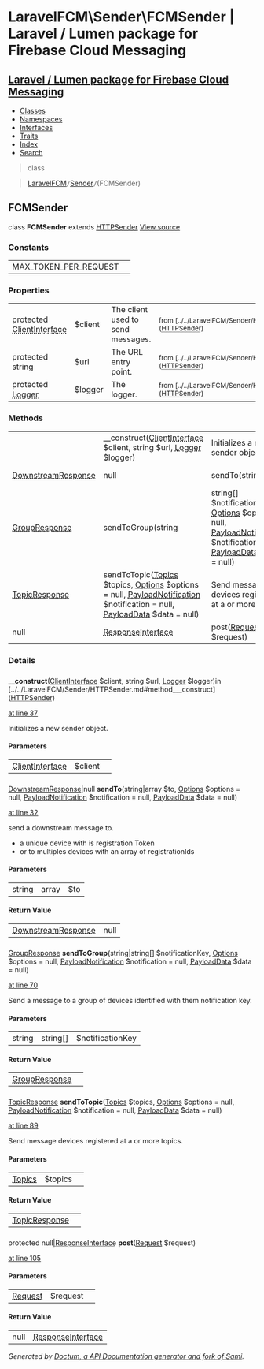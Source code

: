 # LaravelFCM\Sender\FCMSender | Laravel / Lumen package for Firebase Cloud Messaging    

## [Laravel / Lumen package for Firebase Cloud Messaging](../../index.md)

- [Classes](../../classes.md)
- [Namespaces](../../namespaces.md)
- [Interfaces](../../interfaces.md)
- [Traits](../../traits.md)
- [Index](../../doc-index.md)
- [Search](../../search.md)

>class

>    [LaravelFCM](../../LaravelFCM.md)` / `[Sender](../../LaravelFCM/Sender.md)` / `(FCMSender)
## FCMSender

class **FCMSender**        extends [<abbr title="LaravelFCM\Sender\HTTPSender">HTTPSender</abbr>](../../LaravelFCM/Sender/HTTPSender.md) [View source](https://github.com/code-lts/Laravel-FCM/blob/main/src/Sender/FCMSender.php)






### Constants

|   |   |
|---|---|
|MAX_TOKEN_PER_REQUEST||

### Properties

|   |   |   |   |
|---|---|---|---|
|<a name="property_client"></a>protected <abbr title="GuzzleHttp\ClientInterface">ClientInterface</abbr>|$client|The client used to send messages.|<small>from&nbsp;[../../LaravelFCM/Sender/HTTPSender.md#property_client](<abbr title="LaravelFCM\Sender\HTTPSender">HTTPSender</abbr>)</small>|
|<a name="property_url"></a>protected string|$url|The URL entry point.|<small>from&nbsp;[../../LaravelFCM/Sender/HTTPSender.md#property_url](<abbr title="LaravelFCM\Sender\HTTPSender">HTTPSender</abbr>)</small>|
|<a name="property_logger"></a>protected <abbr title="Monolog\Logger">Logger</abbr>|$logger|The logger.|<small>from&nbsp;[../../LaravelFCM/Sender/HTTPSender.md#property_logger](<abbr title="LaravelFCM\Sender\HTTPSender">HTTPSender</abbr>)</small>|
### Methods

|   |   |   |   |
|---|---|---|---|
||<a name="#method___construct"></a>__construct(<abbr title="GuzzleHttp\ClientInterface">ClientInterface</abbr> $client, string $url, <abbr title="Monolog\Logger">Logger</abbr> $logger)|Initializes a new sender object.|from&nbsp;[../../LaravelFCM/Sender/HTTPSender.md#method___construct](<abbr title="LaravelFCM\Sender\HTTPSender">HTTPSender</abbr>)|
|[<abbr title="LaravelFCM\Response\DownstreamResponse">DownstreamResponse</abbr>](../../LaravelFCM/Response/DownstreamResponse.md)|null|<a name="#method_sendTo"></a>sendTo(string|array $to, [<abbr title="LaravelFCM\Message\Options">Options</abbr>](../../LaravelFCM/Message/Options.md) $options = null, [<abbr title="LaravelFCM\Message\PayloadNotification">PayloadNotification</abbr>](../../LaravelFCM/Message/PayloadNotification.md) $notification = null, [<abbr title="LaravelFCM\Message\PayloadData">PayloadData</abbr>](../../LaravelFCM/Message/PayloadData.md) $data = null)|send a downstream message to.||
|[<abbr title="LaravelFCM\Response\GroupResponse">GroupResponse</abbr>](../../LaravelFCM/Response/GroupResponse.md)|<a name="#method_sendToGroup"></a>sendToGroup(string|string[] $notificationKey, [<abbr title="LaravelFCM\Message\Options">Options</abbr>](../../LaravelFCM/Message/Options.md) $options = null, [<abbr title="LaravelFCM\Message\PayloadNotification">PayloadNotification</abbr>](../../LaravelFCM/Message/PayloadNotification.md) $notification = null, [<abbr title="LaravelFCM\Message\PayloadData">PayloadData</abbr>](../../LaravelFCM/Message/PayloadData.md) $data = null)|Send a message to a group of devices identified with them notification key.||
|[<abbr title="LaravelFCM\Response\TopicResponse">TopicResponse</abbr>](../../LaravelFCM/Response/TopicResponse.md)|<a name="#method_sendToTopic"></a>sendToTopic([<abbr title="LaravelFCM\Message\Topics">Topics</abbr>](../../LaravelFCM/Message/Topics.md) $topics, [<abbr title="LaravelFCM\Message\Options">Options</abbr>](../../LaravelFCM/Message/Options.md) $options = null, [<abbr title="LaravelFCM\Message\PayloadNotification">PayloadNotification</abbr>](../../LaravelFCM/Message/PayloadNotification.md) $notification = null, [<abbr title="LaravelFCM\Message\PayloadData">PayloadData</abbr>](../../LaravelFCM/Message/PayloadData.md) $data = null)|Send message devices registered at a or more topics.||
|null|<abbr title="Psr\Http\Message\ResponseInterface">ResponseInterface</abbr>|<a name="#method_post"></a>post([<abbr title="LaravelFCM\Request\Request">Request</abbr>](../../LaravelFCM/Request/Request.md) $request)|No description||


### Details
<a name id="method___construct"></a>

### 
  **__construct**(<abbr title="GuzzleHttp\ClientInterface">ClientInterface</abbr> $client, string $url, <abbr title="Monolog\Logger">Logger</abbr> $logger)in [../../LaravelFCM/Sender/HTTPSender.md#method___construct](<abbr title="LaravelFCM\Sender\HTTPSender">HTTPSender</abbr>)

[at line 37](https://github.com/code-lts/Laravel-FCM/blob/main/src/Sender/HTTPSender.php#L37)

Initializes a new sender object.        

#### Parameters

|   |   |   |
|---|---|---|
|<abbr title="GuzzleHttp\ClientInterface">ClientInterface</abbr>|$client||string|$url||<abbr title="Monolog\Logger">Logger</abbr>|$logger|
<a name id="method_sendTo"></a>

### 
 [<abbr title="LaravelFCM\Response\DownstreamResponse">DownstreamResponse</abbr>](../../LaravelFCM/Response/DownstreamResponse.md)|null **sendTo**(string|array $to, [<abbr title="LaravelFCM\Message\Options">Options</abbr>](../../LaravelFCM/Message/Options.md) $options = null, [<abbr title="LaravelFCM\Message\PayloadNotification">PayloadNotification</abbr>](../../LaravelFCM/Message/PayloadNotification.md) $notification = null, [<abbr title="LaravelFCM\Message\PayloadData">PayloadData</abbr>](../../LaravelFCM/Message/PayloadData.md) $data = null)

[at line 32](https://github.com/code-lts/Laravel-FCM/blob/main/src/Sender/FCMSender.php#L32)

send a downstream message to.        <ul>
<li>a unique device with is registration Token</li>
<li>or to multiples devices with an array of registrationIds</li>
</ul>


#### Parameters

|   |   |   |
|---|---|---|
|string|array|$to||[<abbr title="LaravelFCM\Message\Options">Options</abbr>](../../LaravelFCM/Message/Options.md)|$options||[<abbr title="LaravelFCM\Message\PayloadNotification">PayloadNotification</abbr>](../../LaravelFCM/Message/PayloadNotification.md)|$notification||[<abbr title="LaravelFCM\Message\PayloadData">PayloadData</abbr>](../../LaravelFCM/Message/PayloadData.md)|$data|

#### Return Value

|   |   |
|---|---|
|[<abbr title="LaravelFCM\Response\DownstreamResponse">DownstreamResponse</abbr>](../../LaravelFCM/Response/DownstreamResponse.md)|null|

<a name id="method_sendToGroup"></a>

### 
 [<abbr title="LaravelFCM\Response\GroupResponse">GroupResponse</abbr>](../../LaravelFCM/Response/GroupResponse.md) **sendToGroup**(string|string[] $notificationKey, [<abbr title="LaravelFCM\Message\Options">Options</abbr>](../../LaravelFCM/Message/Options.md) $options = null, [<abbr title="LaravelFCM\Message\PayloadNotification">PayloadNotification</abbr>](../../LaravelFCM/Message/PayloadNotification.md) $notification = null, [<abbr title="LaravelFCM\Message\PayloadData">PayloadData</abbr>](../../LaravelFCM/Message/PayloadData.md) $data = null)

[at line 70](https://github.com/code-lts/Laravel-FCM/blob/main/src/Sender/FCMSender.php#L70)

Send a message to a group of devices identified with them notification key.        

#### Parameters

|   |   |   |
|---|---|---|
|string|string[]|$notificationKey||[<abbr title="LaravelFCM\Message\Options">Options</abbr>](../../LaravelFCM/Message/Options.md)|$options||[<abbr title="LaravelFCM\Message\PayloadNotification">PayloadNotification</abbr>](../../LaravelFCM/Message/PayloadNotification.md)|$notification||[<abbr title="LaravelFCM\Message\PayloadData">PayloadData</abbr>](../../LaravelFCM/Message/PayloadData.md)|$data|

#### Return Value

|   |   |
|---|---|
|[<abbr title="LaravelFCM\Response\GroupResponse">GroupResponse</abbr>](../../LaravelFCM/Response/GroupResponse.md)|

<a name id="method_sendToTopic"></a>

### 
 [<abbr title="LaravelFCM\Response\TopicResponse">TopicResponse</abbr>](../../LaravelFCM/Response/TopicResponse.md) **sendToTopic**([<abbr title="LaravelFCM\Message\Topics">Topics</abbr>](../../LaravelFCM/Message/Topics.md) $topics, [<abbr title="LaravelFCM\Message\Options">Options</abbr>](../../LaravelFCM/Message/Options.md) $options = null, [<abbr title="LaravelFCM\Message\PayloadNotification">PayloadNotification</abbr>](../../LaravelFCM/Message/PayloadNotification.md) $notification = null, [<abbr title="LaravelFCM\Message\PayloadData">PayloadData</abbr>](../../LaravelFCM/Message/PayloadData.md) $data = null)

[at line 89](https://github.com/code-lts/Laravel-FCM/blob/main/src/Sender/FCMSender.php#L89)

Send message devices registered at a or more topics.        

#### Parameters

|   |   |   |
|---|---|---|
|[<abbr title="LaravelFCM\Message\Topics">Topics</abbr>](../../LaravelFCM/Message/Topics.md)|$topics||[<abbr title="LaravelFCM\Message\Options">Options</abbr>](../../LaravelFCM/Message/Options.md)|$options||[<abbr title="LaravelFCM\Message\PayloadNotification">PayloadNotification</abbr>](../../LaravelFCM/Message/PayloadNotification.md)|$notification||[<abbr title="LaravelFCM\Message\PayloadData">PayloadData</abbr>](../../LaravelFCM/Message/PayloadData.md)|$data|

#### Return Value

|   |   |
|---|---|
|[<abbr title="LaravelFCM\Response\TopicResponse">TopicResponse</abbr>](../../LaravelFCM/Response/TopicResponse.md)|

<a name id="method_post"></a>

### 
protected null|<abbr title="Psr\Http\Message\ResponseInterface">ResponseInterface</abbr> **post**([<abbr title="LaravelFCM\Request\Request">Request</abbr>](../../LaravelFCM/Request/Request.md) $request)

[at line 105](https://github.com/code-lts/Laravel-FCM/blob/main/src/Sender/FCMSender.php#L105)



#### Parameters

|   |   |   |
|---|---|---|
|[<abbr title="LaravelFCM\Request\Request">Request</abbr>](../../LaravelFCM/Request/Request.md)|$request|

#### Return Value

|   |   |
|---|---|
|null|<abbr title="Psr\Http\Message\ResponseInterface">ResponseInterface</abbr>|

_Generated by [Doctum, a API Documentation generator and fork of Sami](https://github.com/code-lts/doctum)._